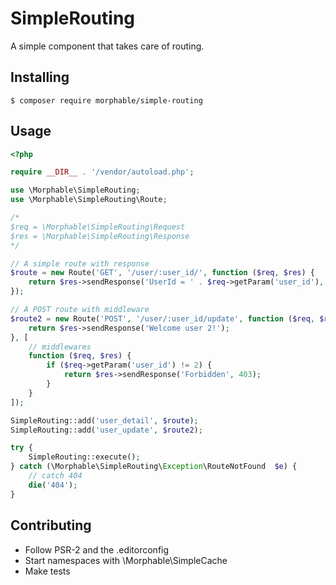 # SimpleRouting

A simple component that takes care of routing.

## Installing

```terminal
$ composer require morphable/simple-routing
```

## Usage

```php
<?php

require __DIR__ . '/vendor/autoload.php';

use \Morphable\SimpleRouting;
use \Morphable\SimpleRouting\Route;

/*
$req = \Morphable\SimpleRouting\Request
$res = \Morphable\SimpleRouting\Response
*/

// A simple route with response
$route = new Route('GET', '/user/:user_id/', function ($req, $res) {
    return $res->sendResponse('UserId = ' . $req->getParam('user_id'), 200);
});

// A POST route with middleware
$route2 = new Route('POST', '/user/:user_id/update', function ($req, $res) {
    return $res->sendResponse('Welcome user 2!');
}, [
    // middlewares
    function ($req, $res) {
        if ($req->getParam('user_id') != 2) {
            return $res->sendResponse('Forbidden', 403);
        }
    }
]);

SimpleRouting::add('user_detail', $route);
SimpleRouting::add('user_update', $route2);

try {
    SimpleRouting::execute();
} catch (\Morphable\SimpleRouting\Exception\RouteNotFound  $e) {
    // catch 404
    die('404');
}

```

## Contributing
- Follow PSR-2 and the .editorconfig
- Start namespaces with \Morphable\SimpleCache
- Make tests

